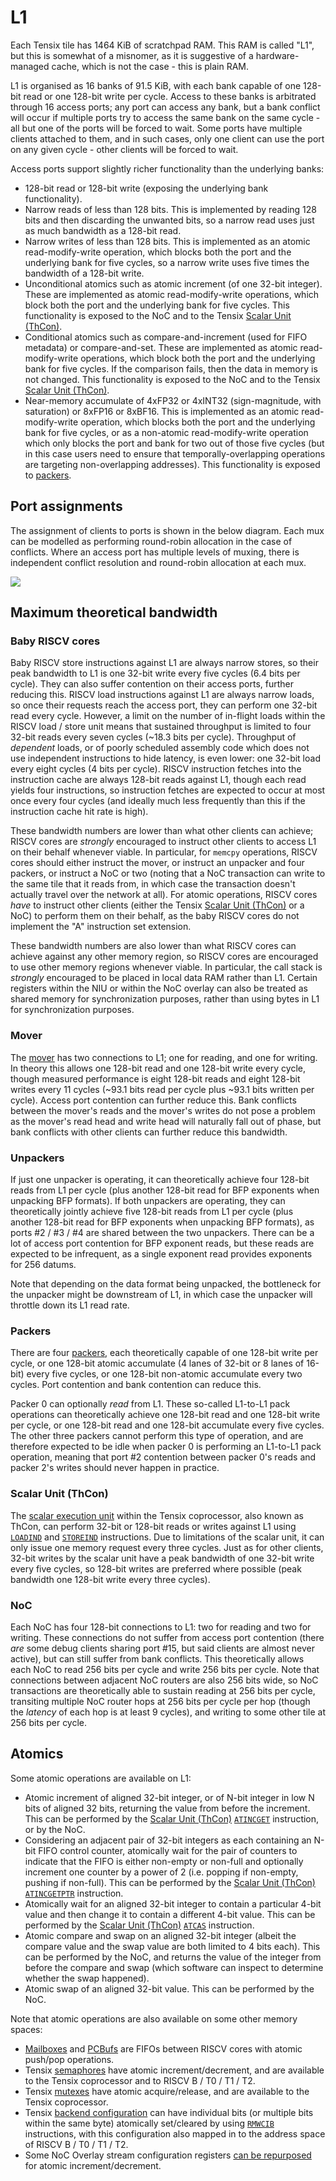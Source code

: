 # L1

Each Tensix tile has 1464 KiB of scratchpad RAM. This RAM is called "L1", but this is somewhat of a misnomer, as it is suggestive of a hardware-managed cache, which is not the case - this is plain RAM.

L1 is organised as 16 banks of 91.5 KiB, with each bank capable of one 128-bit read or one 128-bit write per cycle. Access to these banks is arbitrated through 16 access ports; any port can access any bank, but a bank conflict will occur if multiple ports try to access the same bank on the same cycle - all but one of the ports will be forced to wait. Some ports have multiple clients attached to them, and in such cases, only one client can use the port on any given cycle - other clients will be forced to wait.

Access ports support slightly richer functionality than the underlying banks:
  * 128-bit read or 128-bit write (exposing the underlying bank functionality).
  * Narrow reads of less than 128 bits. This is implemented by reading 128 bits and then discarding the unwanted bits, so a narrow read uses just as much bandwidth as a 128-bit read.
  * Narrow writes of less than 128 bits. This is implemented as an atomic read-modify-write operation, which blocks both the port and the underlying bank for five cycles, so a narrow write uses five times the bandwidth of a 128-bit write.
  * Unconditional atomics such as atomic increment (of one 32-bit integer). These are implemented as atomic read-modify-write operations, which block both the port and the underlying bank for five cycles. This functionality is exposed to the NoC and to the Tensix [Scalar Unit (ThCon)](TensixCoprocessor/ScalarUnit.md).
  * Conditional atomics such as compare-and-increment (used for FIFO metadata) or compare-and-set. These are implemented as atomic read-modify-write operations, which block both the port and the underlying bank for five cycles. If the comparison fails, then the data in memory is not changed. This functionality is exposed to the NoC and to the Tensix [Scalar Unit (ThCon)](TensixCoprocessor/ScalarUnit.md).
  * Near-memory accumulate of 4xFP32 or 4xINT32 (sign-magnitude, with saturation) or 8xFP16 or 8xBF16. This is implemented as an atomic read-modify-write operation, which blocks both the port and the underlying bank for five cycles, or as a non-atomic read-modify-write operation which only blocks the port and bank for two out of those five cycles (but in this case users need to ensure that temporally-overlapping operations are targeting non-overlapping addresses). This functionality is exposed to [packers](TensixCoprocessor/Packers/README.md).

## Port assignments

The assignment of clients to ports is shown in the below diagram. Each mux can be modelled as performing round-robin allocation in the case of conflicts. Where an access port has multiple levels of muxing, there is independent conflict resolution and round-robin allocation at each mux.

![](../../Diagrams/Out/L1.svg)

## Maximum theoretical bandwidth

### Baby RISCV cores 

Baby RISCV store instructions against L1 are always narrow stores, so their peak bandwidth to L1 is one 32-bit write every five cycles (6.4 bits per cycle). They can also suffer contention on their access ports, further reducing this. RISCV load instructions against L1 are always narrow loads, so once their requests reach the access port, they can perform one 32-bit read every cycle. However, a limit on the number of in-flight loads within the RISCV load / store unit means that sustained throughput is limited to four 32-bit reads every seven cycles (~18.3 bits per cycle). Throughput of _dependent_ loads, or of poorly scheduled assembly code which does not use independent instructions to hide latency, is even lower: one 32-bit load every eight cycles (4 bits per cycle). RISCV instruction fetches into the instruction cache are always 128-bit reads against L1, though each read yields four instructions, so instruction fetches are expected to occur at most once every four cycles (and ideally much less frequently than this if the instruction cache hit rate is high).

These bandwidth numbers are lower than what other clients can achieve; RISCV cores are _strongly_ encouraged to instruct other clients to access L1 on their behalf whenever viable. In particular, for `memcpy` operations, RISCV cores should either instruct the mover, or instruct an unpacker and four packers, or instruct a NoC or two (noting that a NoC transaction can write to the same tile that it reads from, in which case the transaction doesn't actually travel over the network at all). For atomic operations, RISCV cores _have_ to instruct other clients (either the Tensix [Scalar Unit (ThCon)](TensixCoprocessor/ScalarUnit.md) or a NoC) to perform them on their behalf, as the baby RISCV cores do not implement the "A" instruction set extension.

These bandwidth numbers are also lower than what RISCV cores can achieve against any other memory region, so RISCV cores are encouraged to use other memory regions whenever viable. In particular, the call stack is _strongly_ encouraged to be placed in local data RAM rather than L1. Certain registers within the NIU or within the NoC overlay can also be treated as shared memory for synchronization purposes, rather than using bytes in L1 for synchronization purposes.

### Mover

The [mover](Mover.md) has two connections to L1; one for reading, and one for writing. In theory this allows one 128-bit read and one 128-bit write every cycle, though measured performance is eight 128-bit reads and eight 128-bit writes every 11 cycles (~93.1 bits read per cycle plus ~93.1 bits written per cycle). Access port contention can further reduce this. Bank conflicts between the mover's reads and the mover's writes do not pose a problem as the mover's read head and write head will naturally fall out of phase, but bank conflicts with other clients can further reduce this bandwidth.

### Unpackers

If just one unpacker is operating, it can theoretically achieve four 128-bit reads from L1 per cycle (plus another 128-bit read for BFP exponents when unpacking BFP formats). If both unpackers are operating, they can theoretically jointly achieve five 128-bit reads from L1 per cycle (plus another 128-bit read for BFP exponents when unpacking BFP formats), as ports #2 / #3 / #4 are shared between the two unpackers. There can be a lot of access port contention for BFP exponent reads, but these reads are expected to be infrequent, as a single exponent read provides exponents for 256 datums.

Note that depending on the data format being unpacked, the bottleneck for the unpacker might be downstream of L1, in which case the unpacker will throttle down its L1 read rate.

### Packers

There are four [packers](TensixCoprocessor/Packers/README.md), each theoretically capable of one 128-bit write per cycle, or one 128-bit atomic accumulate (4 lanes of 32-bit or 8 lanes of 16-bit) every five cycles, or one 128-bit non-atomic accumulate every two cycles. Port contention and bank contention can reduce this.

Packer 0 can optionally _read_ from L1. These so-called L1-to-L1 pack operations can theoretically achieve one 128-bit read and one 128-bit write per cycle, or one 128-bit read and one 128-bit accumulate every five cycles. The other three packers cannot perform this type of operation, and are therefore expected to be idle when packer 0 is performing an L1-to-L1 pack operation, meaning that port #2 contention between packer 0's reads and packer 2's writes should never happen in practice.

### Scalar Unit (ThCon)

The [scalar execution unit](TensixCoprocessor/ScalarUnit.md) within the Tensix coprocessor, also known as ThCon, can perform 32-bit or 128-bit reads or writes against L1 using [`LOADIND`](TensixCoprocessor/LOADIND.md) and [`STOREIND`](TensixCoprocessor/STOREIND.md) instructions. Due to limitations of the scalar unit, it can only issue one memory request every three cycles. Just as for other clients, 32-bit writes by the scalar unit have a peak bandwidth of one 32-bit write every five cycles, so 128-bit writes are preferred where possible (peak bandwidth one 128-bit write every three cycles).

### NoC

Each NoC has four 128-bit connections to L1: two for reading and two for writing. These connections do not suffer from access port contention (there _are_ some debug clients sharing port #15, but said clients are almost never active), but can still suffer from bank conflicts. This theoretically allows each NoC to read 256 bits per cycle and write 256 bits per cycle. Note that connections between adjacent NoC routers are also 256 bits wide, so NoC transactions are theoretically able to sustain reading at 256 bits per cycle, transiting multiple NoC router hops at 256 bits per cycle per hop (though the _latency_ of each hop is at least 9 cycles), and writing to some other tile at 256 bits per cycle.

## Atomics

Some atomic operations are available on L1:
* Atomic increment of aligned 32-bit integer, or of N-bit integer in low N bits of aligned 32 bits, returning the value from before the increment. This can be performed by the [Scalar Unit (ThCon)](TensixCoprocessor/ScalarUnit.md) [`ATINCGET`](TensixCoprocessor/ATINCGET.md) instruction, or by the NoC.
* Considering an adjacent pair of 32-bit integers as each containing an N-bit FIFO control counter, atomically wait for the pair of counters to indicate that the FIFO is either non-empty or non-full and optionally increment one counter by a power of 2 (i.e. popping if non-empty, pushing if non-full). This can be performed by the [Scalar Unit (ThCon)](TensixCoprocessor/ScalarUnit.md) [`ATINCGETPTR`](TensixCoprocessor/ATINCGETPTR.md) instruction.
* Atomically wait for an aligned 32-bit integer to contain a particular 4-bit value and then change it to contain a different 4-bit value. This can be performed by the [Scalar Unit (ThCon)](TensixCoprocessor/ScalarUnit.md) [`ATCAS`](TensixCoprocessor/ATCAS.md) instruction.
* Atomic compare and swap on an aligned 32-bit integer (albeit the compare value and the swap value are both limited to 4 bits each). This can be performed by the NoC, and returns the value of the integer from before the compare and swap (which software can inspect to determine whether the swap happened).
* Atomic swap of an aligned 32-bit value. This can be performed by the NoC.

Note that atomic operations are also available on some other memory spaces:
* [Mailboxes](BabyRISCV/Mailboxes.md) and [PCBufs](BabyRISCV/PCBufs.md) are FIFOs between RISCV cores with atomic push/pop operations.
* Tensix [semaphores](TensixCoprocessor/SyncUnit.md#semaphores) have atomic increment/decrement, and are available to the Tensix coprocessor and to RISCV B / T0 / T1 / T2.
* Tensix [mutexes](TensixCoprocessor/SyncUnit.md#semaphores) have atomic acquire/release, and are available to the Tensix coprocessor.
* Tensix [backend configuration](TensixCoprocessor/BackendConfiguration.md) can have individual bits (or multiple bits within the same byte) atomically set/cleared by using [`RMWCIB`](TensixCoprocessor/RMWCIB.md) instructions, with this configuration also mapped in to the address space of RISCV B / T0 / T1 / T2.
* Some NoC Overlay stream configuration registers [can be repurposed](../NoC/Overlay/AsGeneralUse.md) for atomic increment/decrement.
